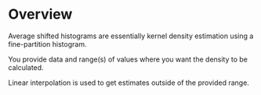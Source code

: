 # Overview

Average shifted histograms are essentially kernel density estimation using a fine-partition
histogram.

You provide data and range(s) of values where you want the density to be calculated.

Linear interpolation is used to get estimates outside of the provided range.
